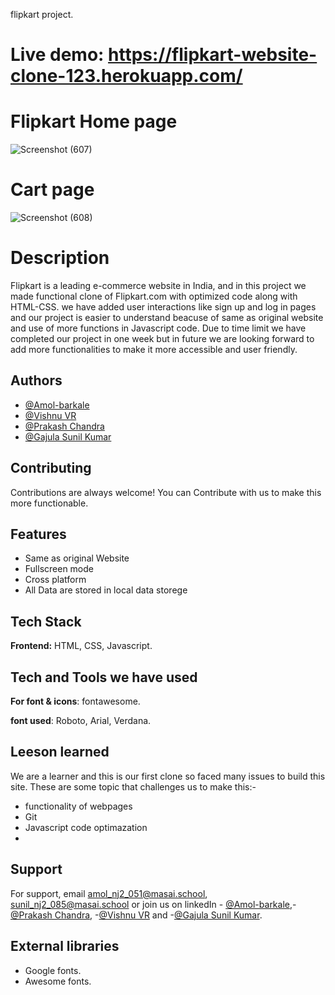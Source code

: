 flipkart project.

# Live demo: https://flipkart-website-clone-123.herokuapp.com/

# Flipkart Home page
![Screenshot (607)](https://user-images.githubusercontent.com/82999632/129438221-c78979de-860e-4855-b445-40c87f5ae5bf.png)
# Cart page
![Screenshot (608)](https://user-images.githubusercontent.com/82999632/129438226-b327762d-1c20-4441-9f87-2c85c8f34e19.png)






# Description

Flipkart is a leading e-commerce website in India, and in this project we made functional clone of Flipkart.com with optimized code along with HTML-CSS. we have added user interactions like sign up and log in pages and our project is easier to understand beacuse of same as original website and use of more functions in Javascript code. Due to time limit we have completed our project in one week but in future we are looking forward to add more functionalities to make it more accessible and user friendly.


## Authors

- [@Amol-barkale](https://github.com/amolbarkale)
- [@Vishnu VR](https://github.com/vvronline)
- [@Prakash Chandra](https://github.com/Prakashchandra041)
- [@Gajula Sunil Kumar](https://github.com/gsunil1996)

## Contributing

Contributions are always welcome!
You can Contribute with us to make this more functionable.


## Features

-  Same as original Website
- Fullscreen mode
- Cross platform
- All Data are stored in local data storege

## Tech Stack

**Frontend:** HTML, CSS, Javascript.


## Tech and Tools we have used

**For font & icons**: fontawesome.

**font used**: Roboto, Arial, Verdana.


## Leeson learned
We are a learner and this is our first clone so faced many issues to build this site. These are some topic that challenges us to make this:-

- functionality of webpages
- Git
- Javascript code optimazation
- 
## Support
For support, email amol_nj2_051@masai.school, sunil_nj2_085@masai.school or join us on linkedIn - [@Amol-barkale](https://www.linkedin.com/in/amol-barkale-985834204/),- [@Prakash Chandra](https://www.linkedin.com/in/prakash-chandra-7aab29129/), -[@Vishnu VR](https://github.com/vvronlinehttps://www.linkedin.com/in/vishnu-vr-58a356a0/) and -[@Gajula Sunil Kumar](https://www.linkedin.com/in/sunil-kumar-gajula-438048203/).

## External libraries

- Google fonts.
- Awesome fonts.
